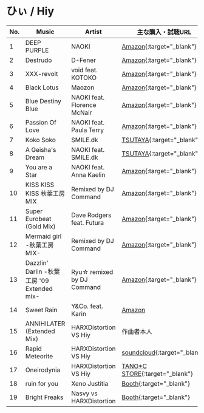 # ひぃ / Hiy

| No. | Music | Artist| 主な購入・試聴URL|
|-----|---------------------------------------------|-----------------------------|----------------------------------------------------------------------------------------------------------------------------------------------------------------------------------------------------------------------------------------------------------------|
| 1 | DEEP PURPLE | NAOKI | [Amazon](https://www.amazon.co.jp/dp/B01MU7Y8D3){:target="_blank"} |
| 2 | Destrudo| D-Fener | [Amazon](https://www.amazon.co.jp/dp/B01MU7Y8D3){:target="_blank"} |
| 3 | XXX-revolt| void feat. KOTOKO | [Amazon](https://www.amazon.co.jp/dp/B01MU7Y8D3){:target="_blank"} |
| 4 | Black Lotus | Maozon| [Amazon](https://www.amazon.co.jp/dp/B01MU7Y8D3){:target="_blank"} |
| 5 | Blue Destiny Blue | NAOKI feat. Florence McNair | [Amazon](https://www.amazon.co.jp/dp/B01MU7Y8D3){:target="_blank"} |
| 6 | Passion Of Love | NAOKI feat. Paula Terry | [Amazon](https://www.amazon.co.jp/%E3%83%80%E3%83%B3%E3%82%B9%E3%83%BB%E3%83%80%E3%83%B3%E3%82%B9%E3%83%BB%E3%83%AC%E3%83%9C%E3%83%AA%E3%83%A5%E3%83%BC%E3%82%B7%E3%83%A7%E3%83%B3-FESTIVAL-Revolution-ORIGINAL-SOUNDTRACK/dp/B000CSUYFG){:target="_blank"} |
| 7 | Koko Soko | SMILE.dk| [TSUTAYA](https://store-tsutaya.tsite.jp/item/rental_cd/003521405.html){:target="_blank"} |
| 8 | A Geisha's Dream| NAOKI feat. SMILE.dk| [TSUTAYA](https://tsutaya.tsite.jp/item/music/PTA00008IFZE){:target="_blank"} |
| 9 | You are a Star| NAOKI feat. Anna Kaelin | [Amazon](https://www.amazon.co.jp/gp/product/B01AVWQYDI/ref=dm_ws_sp_ps_dp){:target="_blank"} |
| 10| KISS KISS KISS 秋葉工房 MIX | Remixed by DJ Command | [Amazon](https://www.amazon.co.jp/gp/product/B01AVWQYDI/ref=dm_ws_sp_ps_dp){:target="_blank"} |
| 11| Super Eurobeat (Gold Mix) | Dave Rodgers feat. Futura | [Amazon](https://www.amazon.co.jp/gp/product/B0092CN946/ref=dm_ws_sp_ps_dp){:target="_blank"} |
| 12| Mermaid girl -秋葉工房 MIX- | Remixed by DJ Command | [Amazon](https://www.amazon.co.jp/beatmania-IIDX-Lincle-ORIGINAL-SOUNDTRACK/dp/B006QCKO48){:target="_blank"} |
| 13| Dazzlin' Darlin -秋葉工房 '09 Extended mix- | Ryu☆ remixed by DJ Command | [Amazon](https://www.amazon.co.jp/%EF%BD%93%EF%BD%94%EF%BD%81%EF%BD%92%EF%BD%8D%EF%BD%89%EF%BD%8E%EF%BD%85-Ryu%E2%98%86/dp/B006VFCP24/ref=sr_1_5?__mk_ja_JP=%E3%82%AB%E3%82%BF%E3%82%AB%E3%83%8A&dchild=1&keywords=starmine+ryu&qid=1592745853&s=music&sr=1-5){:target="_blank"} |
| 14| Sweet Rain| Y&Co. feat. Karin | [Amazon](https://www.amazon.co.jp/jubeat-knit-ORIGINAL-SOUNDTRACK-%E3%82%B2%E3%83%BC%E3%83%A0%E3%83%BB%E3%83%9F%E3%83%A5%E3%83%BC%E3%82%B8%E3%83%83%E3%82%AF/dp/B003X0G8X2)|
| 15| ANNIHILATER (Extended Mix)| HARXDistortion VS Hiy | 作曲者本人|
| 16| Rapid Meteorite | HARXDistortion VS Hiy | [soundcloud](https://soundcloud.com/teraomegai/rapid-meteorite){:target="_blank"} |
| 17| Oneirodynia | HARXDistortion VS Hiy | [TANO*C STORE](https://www.tanocstore.net/shopdetail/000000002490/Notebook_Records/page1/recommend/){:target="_blank"} |
| 18| ruin for you| Xeno Justitia | [Booth](https://inf.booth.pm/items/1871791){:target="_blank"} |
| 19| Bright Freaks | Nasvy vs HARXDistortion | [Booth](https://booth.pm/ja/items/1662038){:target="_blank"} |
